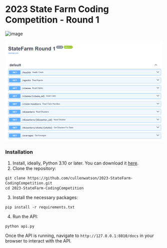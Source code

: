 # 2023 State Farm Coding Competition - Round 1
![image](https://github.com/cullenwatson/2023-StateFarm-CodingCompetition/assets/78247585/67464783-ce76-4f18-809f-5a4cfc92cdbf)

![img.png](img.png)
### Installation
1. Install, ideally, Python 3.10 or later. You can download it [here](https://www.python.org/downloads/release/python-31012/).
2. Clone the repository:
```
git clone https://github.com/cullenwatson/2023-StateFarm-CodingCompetition.git
cd 2023-StateFarm-CodingCompetition
```

3. Install the necessary packages:
```
pip install -r requirements.txt
```

4. Run the API:
```
python api.py
```

Once the API is running, navigate to `http://127.0.0.1:8010/docs` in your browser to interact with the API.
